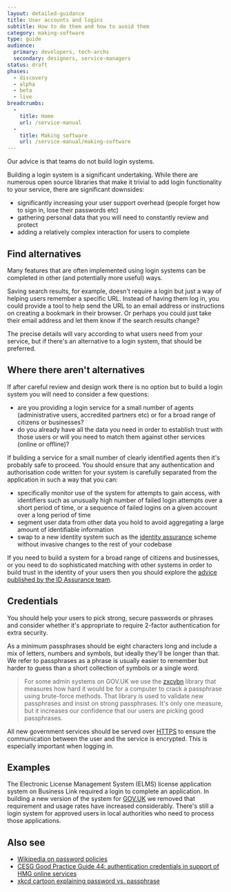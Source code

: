 ```yaml
---
layout: detailed-guidance
title: User accounts and logins
subtitle: How to do them and how to avoid them
category: making-software
type: guide
audience:
  primary: developers, tech-archs
  secondary: designers, service-managers
status: draft
phases:
  - discovery
  - alpha
  - beta
  - live
breadcrumbs:
  -
    title: Home
    url: /service-manual
  -
    title: Making software
    url: /service-manual/making-software
---
```


Our advice is that teams do not build login systems.

Building a login system is a significant undertaking. While there are numerous
open source libraries that make it trivial to add login functionality to your
service, there are significant downsides:

* significantly increasing your user support overhead (people forget how to
  sign in, lose their passwords etc)
* gathering personal data that you will need to constantly review and protect
* adding a relatively complex interaction for users to complete

## Find alternatives

Many features that are often implemented using login systems can be completed
in other (and potentially more useful) ways.

Saving search results, for example, doesn't require a login but just a way of
helping users remember a specific URL. Instead of having them log in, you could
provide a tool to help send the URL to an email address or instructions on
creating a bookmark in their browser. Or perhaps you could just take their
email address and let them know if the search results change?

The precise details will vary according to what users need from your service,
but if there's an alternative to a login system, that should be preferred.

## Where there aren't alternatives

If after careful review and design work there is no option but to build a
login system you will need to consider a few questions:

* are you providing a login service for a small number of agents (administrative users, accredited partners etc) or for a broad range of citizens or businesses?
* do you already have all the data you need in order to establish trust with those users or will you need to match them against other services (online or offline)?

If building a service for a small number of clearly identified agents then
it's probably safe to proceed. You should ensure that any authentication
and authorisation code written for your system is carefully separated from
the application in such a way that you can:

* specifically monitor use of the system for attempts to gain access, with identifiers such as unusually high number of failed login attempts over a short period of time, or a sequence of failed logins on a given account over a long period of time
* segment user data from other data you hold to avoid aggregating a large amount of identifiable information
* swap to a new identity system such as the [identity assurance](/service-manual/identity-assurance) scheme without invasive changes to the rest of your codebase

If you need to build a system for a broad range of citizens and businesses,
or you need to do sophisticated matching with other systems in order to build
trust in the identity of your users then you should explore the
[advice published by the ID Assurance team](/service-manual/identity-assurance).

## Credentials

You should help your users to pick strong, secure passwords or phrases and
consider whether it's appropriate to require 2-factor authentication for
extra security.

As a minimum passphrases should be eight characters long and include a mix
of letters, numbers and symbols, but ideally they'll be longer than that. We
refer to passphrases as a phrase is usually easier to remember but harder to
guess than a short collection of symbols or a single word.

> For some admin systems on GOV.UK we use the
  [zxcvbn](https://github.com/dropbox/zxcvbn)
  library that measures how hard it would be for a computer to crack a
  passphrase using brute-force methods. That library is used to validate
  new passphrases and insist on strong passphrases. It's only one measure,
  but it increases our confidence that our users are picking good
  passphrases.

All new government services should be served over
[HTTPS](/service-manual/domain-names/https.html) to ensure the
communication between the user and the service is encrypted. This is
especially important when logging in.

## Examples

The Electronic License Management System (ELMS) license application system
on Business Link required a login to complete an application. In building
a new version of the system for
[GOV.UK](https://www.gov.uk/browse/business/licences) we removed that
requirement and usage rates have increased considerably. There's still a
login system for approved users in local authorities who need to process
those applications.

## Also see

* [Wikipedia on password policies](https://en.wikipedia.org/wiki/Password_policy#Password_length_and_formation)
* [CESG Good Practice Guide 44: authentication credentials in support of HMG online services](/government/collections/identity-assurance-enabling-trusted-transactions)
* [xkcd cartoon explaining password vs. passphrase](https://xkcd.com/936/)
